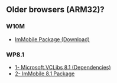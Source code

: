 ## Older browsers (ARM32)?
### W10M
- [ImMobile Package (Download)](https://github.com/basharast/ImMobile/raw/refs/heads/main/mobile/ImMobile_1.1_W10M.appx)

### WP8.1
- [1- Microsoft.VCLibs 8.1 (Dependencies)](https://github.com/basharast/ImMobile/raw/refs/heads/main/mobile/Microsoft.VCLibs.ARM.8.1.appx)
- [2- ImMobile 8.1 Package](https://github.com/basharast/ImMobile/raw/refs/heads/main/mobile/ImMobile_1.1_WP8.1.appx)